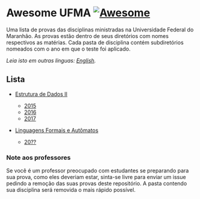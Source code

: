 # Awesome UFMA [![Awesome](https://awesome.re/badge.svg)](https://awesome.re)

Uma lista de provas das disciplinas ministradas na Universidade Federal do Maranhão.
As provas estão dentro de seus diretórios com nomes respectivos as matérias. Cada pasta de disciplina contém subdiretórios nomeados com o ano em que o teste foi aplicado.

*Leia isto em outras línguas: [English](README.en-us.md).*


## Lista
- [Estrutura de Dados II](https://github.com/Marcos-Costa/awesome-ufma/tree/master/Data%20Structure%20II) 
  - [2015](https://github.com/Marcos-Costa/awesome-ufma/tree/master/Data%20Structure%20II/2015/test%201)
  - [2016](https://github.com/Marcos-Costa/awesome-ufma/tree/master/Data%20Structure%20II/2016/test%201)
  - [2017](https://github.com/Marcos-Costa/awesome-ufma/tree/master/Data%20Structure%20II/2017/test%201)

- [Linguagens Formais e Autômatos](https://github.com/Marcos-Costa/awesome-ufma/tree/master/Linguagens%20Formais%20e%20Automatos)
	- [20??](https://github.com/Marcos-Costa/awesome-ufma/tree/master/Linguagens%20Formais%20e%20Automatos/201%3F/test%202)

### Note aos professores
Se você é um professor preocupado com estudantes se preparando para sua prova, como eles deveriam estar, sinta-se livre para enviar um issue pedindo a remoção das suas provas deste repositório. A pasta contendo sua disciplina será removida o mais rápido possível.
